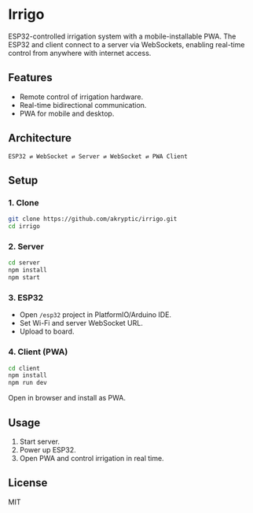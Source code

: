 # Irrigo

ESP32-controlled irrigation system with a mobile-installable PWA. The ESP32 and client connect to a server via WebSockets, enabling real-time control from anywhere with internet access.

## Features
- Remote control of irrigation hardware.
- Real-time bidirectional communication.
- PWA for mobile and desktop.

## Architecture
```
ESP32 ⇄ WebSocket ⇄ Server ⇄ WebSocket ⇄ PWA Client
```

## Setup

### 1. Clone
```bash
git clone https://github.com/akryptic/irrigo.git
cd irrigo
```

### 2. Server
```bash
cd server
npm install
npm start
```

### 3. ESP32
- Open `/esp32` project in PlatformIO/Arduino IDE.
- Set Wi-Fi and server WebSocket URL.
- Upload to board.

### 4. Client (PWA)
```bash
cd client
npm install
npm run dev
```
Open in browser and install as PWA.

## Usage
1. Start server.
2. Power up ESP32.
3. Open PWA and control irrigation in real time.

## License
MIT
